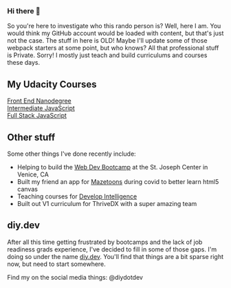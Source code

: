 ### Hi there 👋

So you're here to investigate who this rando person is? Well, here I am. You would think my GitHub account would be loaded with content, but that's just not the case. The stuff in here is OLD! Maybe I'll update some of those webpack starters at some point, but who knows? All that professional stuff is Private. Sorry! I mostly just teach and build curriculums and courses these days.

## My Udacity Courses

[Front End Nanodegree](https://www.udacity.com/course/front-end-web-developer-nanodegree--nd0011)  
[Intermediate JavaScript](https://www.udacity.com/course/intermediate-javascript-nanodegree--nd032)  
[Full Stack JavaScript](https://www.udacity.com/course/full-stack-javascript-developer-nanodegree--nd0067) 


## Other stuff
Some other things I've done recently include:
* Helping to build the [Web Dev Bootcamp](https://stjosephctr.org/codetalk/) at the St. Joseph Center in Venice, CA
* Built my friend an app for [Mazetoons](https://mazetoonsapp.com/) during covid to better learn html5 canvas
* Teaching courses for [Develop Intelligence](https://www.developintelligence.com/)
* Built out V1 curriculum for ThriveDX with a super amazing team

## diy.dev
After all this time getting frustrated by bootcamps and the lack of job readiness grads experience, I've decided to fill in some of those gaps. I'm doing so under the name [diy.dev](https://diy.dev). You'll find that things are a bit sparse right now, but need to start somewhere. 

Find my on the social media things: 
@diydotdev





<!--
**rachy/rachy** is a ✨ _special_ ✨ repository because its `README.md` (this file) appears on your GitHub profile.

Here are some ideas to get you started:

- 🔭 I’m currently working on ...
- 🌱 I’m currently learning ...
- 👯 I’m looking to collaborate on ...
- 🤔 I’m looking for help with ...
- 💬 Ask me about ...
- 📫 How to reach me: ...
- 😄 Pronouns: ...
- ⚡ Fun fact: ...
-->
